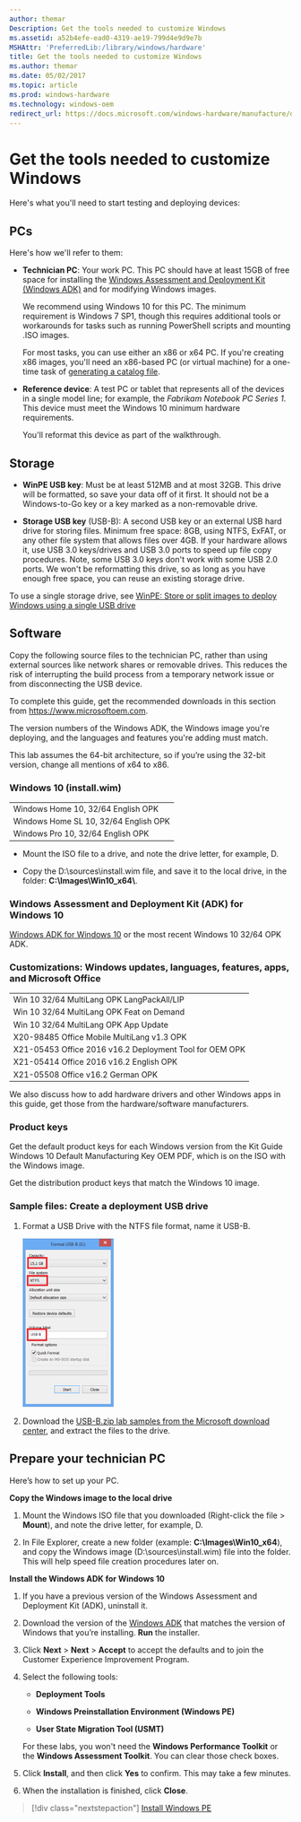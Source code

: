 ```yaml
---
author: themar
Description: Get the tools needed to customize Windows
ms.assetid: a52b4efe-ead0-4319-ae19-799d4e9d9e7b
MSHAttr: 'PreferredLib:/library/windows/hardware'
title: Get the tools needed to customize Windows
ms.author: themar
ms.date: 05/02/2017
ms.topic: article
ms.prod: windows-hardware
ms.technology: windows-oem
redirect_url: https://docs.microsoft.com/windows-hardware/manufacture/desktop/oem-deployment-of-windows-10-for-desktop-editions-get-tools
---
```


# Get the tools needed to customize Windows


Here's what you'll need to start testing and deploying devices:

## <span id="pc"></span><span id="PC"></span>PCs


Here's how we'll refer to them:

-   **Technician PC**: Your work PC. This PC should have at least 15GB of free space for installing the [Windows Assessment and Deployment Kit (Windows ADK)](http://go.microsoft.com/fwlink/?LinkId=526803) and for modifying Windows images. 

    We recommend using Windows 10 for this PC. The minimum requirement is Windows 7 SP1, though this requires additional tools or workarounds for tasks such as running PowerShell scripts and mounting .ISO images.

    For most tasks, you can use either an x86 or x64 PC. If you're creating x86 images, you'll need an x86-based PC (or virtual machine) for a one-time task of [generating a catalog file](update-windows-settings-and-scripts-create-your-own-answer-file-sxs.md).

-   **Reference device**: A test PC or tablet that represents all of the devices in a single model line; for example, the *Fabrikam Notebook PC Series 1*. This device must meet the Windows 10 minimum hardware requirements.

    You'll reformat this device as part of the walkthrough.

## <span id="hw"></span><span id="HW"></span>Storage

-   **WinPE USB key**: Must be at least 512MB and at most 32GB. This drive will be formatted, so save your data off of it first. It should not be a Windows-to-Go key or a key marked as a non-removable drive.

-   **Storage USB key** (USB-B): A second USB key or an external USB hard drive for storing files. Minimum free space: 8GB, using NTFS, ExFAT, or any other file system that allows files over 4GB.  If your hardware allows it, use USB 3.0 keys/drives and USB 3.0 ports to speed up file copy procedures. Note, some USB 3.0 keys don't work with some USB 2.0 ports. We won't be reformatting this drive, so as long as you have enough free space, you can reuse an existing storage drive.

To use a single storage drive, see [WinPE: Store or split images to deploy Windows using a single USB drive](winpe--use-a-single-usb-key-for-winpe-and-a-wim-file---wim.md) 

## <span id="sw"></span><span id="SW"></span>Software

Copy the following source files to the technician PC, rather than using external sources like network shares or removable drives. This reduces the risk of interrupting the build process from a temporary network issue or from disconnecting the USB device.

To complete this guide, get the recommended downloads in this section from <https://www.microsoftoem.com>. 

The version numbers of the Windows ADK, the Windows image you're deploying, and the languages and features you're adding must match.

This lab assumes the 64-bit architecture, so if you’re using the 32-bit version, change all mentions of x64 to x86.

### Windows 10 (install.wim)

|             |                                                      
| ---------------------------------------------------- |
| Windows Home 10, 32/64 English OPK      |
| Windows Home SL 10, 32/64 English OPK   |
| Windows Pro 10, 32/64 English OPK       |

-   Mount the ISO file to a drive, and note the drive letter, for example, D.

-   Copy the D:\\sources\\install.wim file, and save it to the local drive, in the folder: **C:\\Images\\Win10\_x64\\**.

### Windows Assessment and Deployment Kit (ADK) for Windows 10

[Windows ADK for Windows 10](https://developer.microsoft.com/windows/hardware/windows-assessment-deployment-kit#winADK) or the most recent Windows 10 32/64 OPK ADK.

### Customizations: Windows updates, languages, features, apps, and Microsoft Office

|                                                     |
| --------------------------------------------------- |
| Win 10 32/64 MultiLang OPK LangPackAll/LIP     |
| Win 10 32/64 MultiLang OPK Feat on Demand      |
| Win 10 32/64 MultiLang OPK App Update          |
| X20-98485 Office Mobile MultiLang v1.3 OPK                    |
| X21-05453 Office 2016 v16.2 Deployment Tool for OEM OPK       |
| X21-05414 Office 2016 v16.2 English OPK                       |              
| X21-05508 Office v16.2 German OPK |

We also discuss how to add hardware drivers and other Windows apps in this guide, get those from the hardware/software manufacturers.

### Product keys

Get the default product keys for each Windows version from the Kit Guide Windows 10 Default Manufacturing Key OEM PDF, which is on the ISO with the Windows image.

Get the distribution product keys that match the Windows 10 image.

### Sample files: Create a deployment USB drive

1.  Format a USB Drive with the NTFS file format, name it USB-B.

    ![Extract USB](images/extract-usb.png) 

2.  Download the [USB-B.zip lab samples from the Microsoft download center](http://download.microsoft.com/download/3/F/2/3F2646EF-D589-498C-9F07-DE5549BE018E/USB-B.zip), and extract the files to the drive.
 

## <span id="prepare"></span><span id="PREPARE"></span>Prepare your technician PC

Here’s how to set up your PC.

**Copy the Windows image to the local drive**

1.  Mount the Windows ISO file that you downloaded (Right-click the file &gt; **Mount**), and note the drive letter, for example, D.

2.  In File Explorer, create a new folder (example: **C:\\Images\\Win10\_x64**), and copy the Windows image (D:\\sources\\install.wim) file into the folder. This will help speed file creation procedures later on.

**Install the Windows ADK for Windows 10**

1.  If you have a previous version of the Windows Assessment and Deployment Kit (ADK), uninstall it.

2.  Download the version of the [Windows ADK](https://developer.microsoft.com/windows/hardware/windows-assessment-deployment-kit#winADK) that matches the version of Windows that you’re installing. **Run** the installer.

3.  Click **Next** &gt; **Next** &gt; **Accept** to accept the defaults and to join the Customer Experience Improvement Program.

4.  Select the following tools:

    -   **Deployment Tools**

    -   **Windows Preinstallation Environment (Windows PE)**

    -   **User State Migration Tool (USMT)**

    For these labs, you won't need the **Windows Performance Toolkit** or the **Windows Assessment Toolkit**. You can clear those check boxes.

5.  Click **Install**, and then click **Yes** to confirm. This may take a few minutes.

6.  When the installation is finished, click **Close**.

> [!div class="nextstepaction"]
> [Install Windows PE](install-windows-pe-sxs.md)



